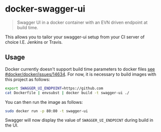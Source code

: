docker-swagger-ui
===========================
> Swagger UI in a docker container with an EVN driven endpoint at build time.

This allows you to tailor your swagger-ui setup from your CI server of choice I.E.
Jenkins or Travis.

## Usage

Docker currently doesn't support build time parameters to docker files [see #docker/docker/issues/14634](https://github.com/docker/docker/issues/14634).  For now, it is necessary to build images with this project as follows:

```sh
export SWAGGER_UI_ENDPOINT=https://github.com
cat Dockerfile | envsubst | docker build -t swagger-ui ./
```

You can then run the image as follows:

```sh
sudo docker run -p 80:80 -t swagger-ui
```

Swagger will now display the value of `SWAGGER_UI_ENDPOINT` during build in the UI.
